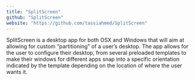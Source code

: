```yaml
---
title: "SplitScreen"
github: "SplitScreen"
website: "https://github.com/tassiahmed/SplitScreen"
---
```


SplitScreen is a desktop app for both OSX and Windows that will aim at allowing for custom “partitioning” of a user’s desktop.  The app allows for the user to configure their desktop, from several preloaded templates to make their windows for different apps snap into a specific orientation indicated by the template depending on the location of where the user wants it.
